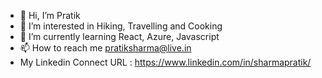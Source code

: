 - 👋 Hi, I’m Pratik
- 👀 I’m interested in Hiking, Travelling and Cooking
- 🌱 I’m currently learning React, Azure, Javascript
- 📫 How to reach me pratiksharma@live.in
- My Linkedin Connect URL : https://www.linkedin.com/in/sharmapratik/

<!---
topratiksharma/topratiksharma is a ✨ special ✨ repository because its `README.md` (this file) appears on your GitHub profile.
You can click the Preview link to take a look at your changes.
--->
